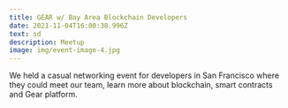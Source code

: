 ```yaml
---
title: GEAR w/ Bay Area Blockchain Developers
date: 2021-11-04T16:00:38.996Z
text: sd
description: Meetup
image: img/event-image-4.jpg
---
```

We held a casual networking event for developers in San Francisco where they could meet our team, learn more about blockchain, smart contracts and Gear platform.